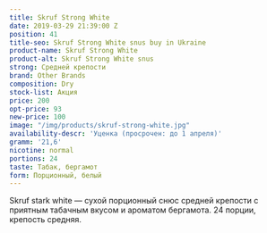 ```yaml
---
title: Skruf Strong White
date: 2019-03-29 21:39:00 Z
position: 41
title-seo: Skruf Strong White snus buy in Ukraine
product-name: Skruf Strong White
product-alt: Skruf Strong White snus
strong: Средней крепости
brand: Other Brands
composition: Dry
stock-list: Акция
price: 200
opt-price: 93
new-price: 100
image: "/img/products/skruf-strong-white.jpg"
availability-descr: 'Уценка (просрочен: до 1 апреля)'
gramm: '21,6'
nicotine: normal
portions: 24
taste: Табак, бергамот
form: Порционный, белый
---
```


Skruf stark white — сухой порционный снюс средней крепости с приятным табачным вкусом и ароматом бергамота.
24 порции, крепость средняя.
